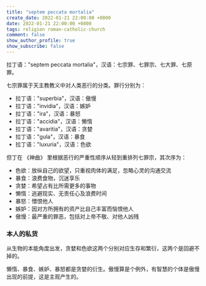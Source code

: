 ```yaml
---
title: "septem peccata mortalia"
create_date: 2022-01-21 22:00:00 +0800
date: 2022-01-21 22:00:00 +0800
tags: religion roman-catholic-church
comment: false
show_author_profile: true
show_subscribe: false
---
```


拉丁语："septem peccata mortalia"，汉语：七宗罪、七罪宗、七大罪、七原罪。

七宗罪属于天主教教义中对人类恶行的分类。罪行分别为：

- 拉丁语："superbia"，汉语：傲慢
- 拉丁语："invidia"，汉语：嫉妒
- 拉丁语："ira"，汉语：暴怒
- 拉丁语："accidia"，汉语：懒惰
- 拉丁语："avaritia"，汉语：贪婪
- 拉丁语："gula"，汉语：暴食
- 拉丁语："luxuria"，汉语：色欲

但丁在 《神曲》 里根据恶行的严重性顺序从轻到重排列七罪宗，其次序为：

- 色欲：放纵自己的欲望，只重视肉体的满足，忽略心灵的沟通交流
- 暴食：浪费食物，沉迷享乐
- 贪婪：希望占有比所需更多的事物
- 懒惰：逃避现实、无责任心及浪费时间
- 暴怒：憎恨他人
- 嫉妒：因对方所拥有的资产比自己丰富而恼恨他人
- 傲慢：最严重的罪恶，包括对上帝不敬、对他人凶残

### 本人的私货

从生物的本能角度出发，贪婪和色欲这两个分别对应生存和繁衍，这两个是回避不掉的。

懒惰、暴食、嫉妒、暴怒都是贪婪的衍生。傲慢算是个例外，有智慧的个体是傲慢出现的前提，这是主观产生的。